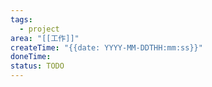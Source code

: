 ```yaml
---
tags:
  - project
area: "[[工作]]"
createTime: "{{date: YYYY-MM-DDTHH:mm:ss}}"
doneTime: 
status: TODO
---
```

